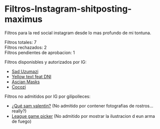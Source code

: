 # Filtros-Instagram-shitposting-maximus

Filtros para la red social instagram desde lo mas profundo de mi tontuna.

Filtros totales: 7 <br>
Filtros rechazados: 2<br>
Filtros pendientes de aprobacion: 1<br>

Filtros disponisbles y autorizados por IG:
* [Sad Uzumazi](https://instagram.com/a/r/?effect_id=263080608214218)
* [Yellow text feat DNI](https://instagram.com/a/r/?effect_id=204530727467615)
* [Ascian Masks](https://instagram.com/a/r/?effect_id=213915313356077)
* [Cocozi](https://instagram.com/a/r/?effect_id=518837955677463)

Filtros no admitidos por IG por gilipolleces:
* [¿Qué sam valentin?](https://instagram.com/a/r/?effect_id=880977082355773) (No admitido por contener fotografias de rostros... really?)
* [League game picker](https://instagram.com/a/r/?effect_id=993794327674575) (No admitido por mostrar la ilustracion d eun arma de fuego)
